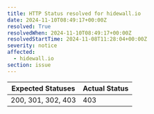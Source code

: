 ```yaml
---
title: HTTP Status resolved for hidewall.io
date: 2024-11-10T08:49:17+00:00Z
resolved: True
resolvedWhen: 2024-11-10T08:49:17+00:00Z
resolvedStartTime: 2024-11-08T11:28:04+00:00Z
severity: notice
affected:
  - hidewall.io
section: issue
---
```


| Expected Statuses | Actual Status  |
|-------------------|----------------|
| 200, 301, 302, 403 | 403 |
